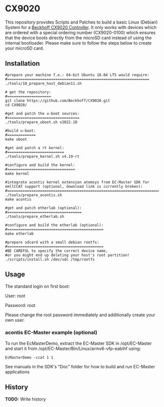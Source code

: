 # CX9020

This repository provides Scripts and Patches to build a basic Linux (Debian) System for a [Beckhoff CX9020 Controller](https://www.beckhoff.com/default.asp?embedded_pc/cx9020.htm).
It only works with devices which are ordered with a special ordering number (CX9020-0100) which ensures that the device boots directly from the microSD card instead of using the internal bootloader.
Please make sure to follow the steps below to create your microSD card.

## Installation
```
#prepare your machine f.e.: 64-bit Ubuntu 18.04 LTS would require:
#=================================================================
./tools/10_prepare_host_debian11.sh

# get the repository:
#====================
git clone https://github.com/Beckhoff/CX9020.git
cd CX9020/

#get and patch the u-boot sources:
#=================================
./tools/prepare_uboot.sh v2022.10

#build u-boot:
#=============
make uboot

#get and patch a rt kernel:
#==========================
./tools/prepare_kernel.sh v4.19-rt

#configure and build the kernel:
#===============================
make kernel

#integrate acontis kernel extension atemsys from EC-Master SDK for emllCCAT support (optional, download link is currently broken):
#==============================================================================================
./tools/prepare_acontis.sh
make acontis

#get and patch etherlab (optional):
#==================================
./tools/prepare_etherlab.sh

#configure and build the etherlab (optional):
#============================================
make etherlab

#prepare sdcard with a small debian rootfs:
#============================================
#BE CAREFUL to specify the correct device name,
#or you might end up deleting your host's root partition!
./scripts/install.sh /dev/sdc /tmp/rootfs
```
## Usage
The standard login on first boot:

User:     root

Password: root

Please change the root password immediately and additionally create your own user.

### acontis EC-Master example (optional)
To run the EcMasterDemo, extract the EC-Master SDK in /opt/EC-Master and start it from /opt/EC-Master/Bin/Linux/armv6-vfp-eabihf using:
```
EcMasterDemo -ccat 1 1
```
See manuals in the SDK's "Doc" folder for how to build and run EC-Master applications

## History
**TODO:** Write history
